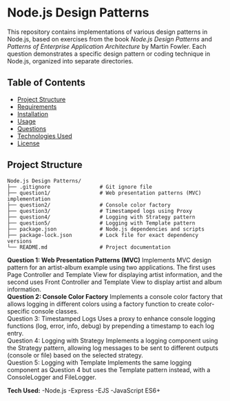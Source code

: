 # Node.js Design Patterns

This repository contains implementations of various design patterns in Node.js, based on exercises from the book *Node.js Design Patterns* and *Patterns of Enterprise Application Architecture* by Martin Fowler. Each question demonstrates a specific design pattern or coding technique in Node.js, organized into separate directories.

## Table of Contents

- [Project Structure](#project-structure)
- [Requirements](#requirements)
- [Installation](#installation)
- [Usage](#usage)
- [Questions](#questions)
- [Technologies Used](#technologies-used)
- [License](#license)

## Project Structure

```plaintext
Node.js Design Patterns/
├── .gitignore                # Git ignore file
├── question1/                # Web presentation patterns (MVC) implementation
├── question2/                # Console color factory
├── question3/                # Timestamped logs using Proxy
├── question4/                # Logging with Strategy pattern
├── question5/                # Logging with Template pattern
├── package.json              # Node.js dependencies and scripts
├── package-lock.json         # Lock file for exact dependency versions
└── README.md                 # Project documentation
``` 

**Question 1: Web Presentation Patterns (MVC)**
Implements MVC design pattern for an artist-album example using two applications. The first uses Page Controller and Template View for displaying artist information, and the second uses Front Controller and Template View to display artist and album information. <br/>
**Question 2: Console Color Factory**
Implements a console color factory that allows logging in different colors using a factory function to create color-specific console classes. <br/>
Question 3: Timestamped Logs
Uses a proxy to enhance console logging functions (log, error, info, debug) by prepending a timestamp to each log entry. <br/>
Question 4: Logging with Strategy
Implements a logging component using the Strategy pattern, allowing log messages to be sent to different outputs (console or file) based on the selected strategy. <br/>
Question 5: Logging with Template
Implements the same logging component as Question 4 but uses the Template pattern instead, with a ConsoleLogger and FileLogger.

**Tech Used:**
-Node.js
-Express
-EJS
-JavaScript ES6+
